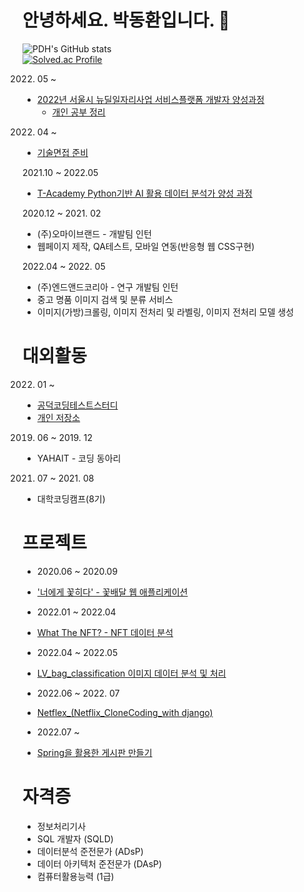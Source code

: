 # 안녕하세요. 박동환입니다. 👋

<!--
**parkdonghwan97/parkdonghwan97** is a ✨ _special_ ✨ repository because its `README.md` (this file) appears on your GitHub profile.

Here are some ideas to get you started:

- 🔭 I’m currently working on ...
- 🌱 I’m currently learning ...
- 👯 I’m looking to collaborate on ...
- 🤔 I’m looking for help with ...
- 💬 Ask me about ...
- 📫 How to reach me: ...
- 😄 Pronouns: ...
- ⚡ Fun fact: ...
-->




![PDH's GitHub stats](https://github-readme-stats.vercel.app/api?username=parkdonghwan97&show_icons=true)  
[![Solved.ac Profile](http://mazassumnida.wtf/api/v2/generate_badge?boj=pdh6941)](https://solved.ac/pdh6941)  

2022. 05 ~
- [2022년 서울시 뉴딜일자리사업 서비스플랫폼 개발자 양성과정](https://www.spc.or.kr/pr/news_view.asp?seq=1325&con_div=A)
  - [개인 공부 정리](https://www.notion.so/5649ea84d92547a9aaab7f8240f7d941)

2022. 04 ~   
- [기술면접 준비](https://neat-system-1d2.notion.site/819b1aa1bbcc4802b638e9c9993bdcfb)

2021.10 ~ 2022.05  
- [T-Academy Python기반 AI 활용 데이터 분석가 양성 과정](https://github.com/parkdonghwan97/T-Academy)  
<!-- 
2016. 03 ~ 2022.02 SAHMYOOK UNIVERSITY  
- 컴퓨터・메카트로닉스공학부 소프트웨어전공  
- 학점 : 3.61
 -->
2020.12 ~ 2021. 02  
- (주)오마이브랜드 - 개발팀 인턴  
- 웹페이지 제작, QA테스트, 모바일 연동(반응형 웹 CSS구현)

2022.04 ~ 2022. 05  
- (주)엔드앤드코리아 - 연구 개발팀 인턴  
- 중고 명품 이미지 검색 및 분류 서비스 
- 이미지(가방)크롤링, 이미지 전처리 및 라벨링, 이미지 전처리 모델 생성



# 대외활동 

2022. 01 ~  
- [공덕코딩테스트스터디](https://glacier-geography-de2.notion.site/c499053c44e849748364e20907b1bf73)  
- [개인 저장소](https://github.com/parkdonghwan97/CODING_TEST)

2019. 06 ~ 2019. 12  
- YAHAIT - 코딩 동아리  

2021. 07 ~ 2021. 08  
- 대학코딩캠프(8기)   


# 프로젝트

- 2020.06 ~ 2020.09  
- ['너에게 꽃히다' - 꽃배달 웹 애플리케이션]()

- 2022.01 ~ 2022.04  
- [What The NFT? - NFT 데이터 분석](https://github.com/syleeie2310/nft_dataanalysis)

- 2022.04 ~ 2022.05  
- [LV_bag_classification 이미지 데이터 분석 및 처리](https://github.com/AndEnd-da-team/LV_bag_classification)

- 2022.06 ~ 2022. 07  
- [Netflex_(Netflix_CloneCoding_with django)](https://github.com/parkdonghwan97/Netflix_Django)

- 2022.07 ~  
- [Spring을 활용한 게시판 만들기](https://github.com/parkdonghwan97/Board_Spring)

# 자격증  
- 정보처리기사  
- SQL 개발자 (SQLD)  
- 데이터분석 준전문가 (ADsP)  
- 데이터 아키텍처 준전문가 (DAsP)  
- 컴퓨터활용능력 (1급)  
